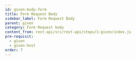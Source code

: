 ```yaml
---
id: given-body-form
title: Form Request Body
sidebar_label: Form Request Body
parent: given
category: Form Request body
content_from: rest-api/src/rest-api/steps/1-given/index.js
pre-requisit:
  - given
  - given-host
order: 7
---
```


